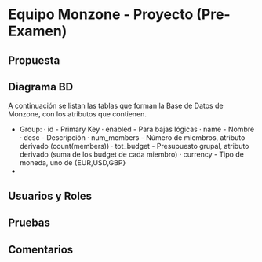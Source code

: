 # Equipo Monzone - Proyecto (Pre-Examen)

## Propuesta


## Diagrama BD
A continuación se listan las tablas que forman la Base de Datos de Monzone, con los atributos que contienen.
- Group:
  · id - Primary Key
  · enabled - Para bajas lógicas
  · name - Nombre
  · desc - Descripción
  · num_members - Número de miembros, atributo derivado (count(members))
  · tot_budget - Presupuesto grupal, atributo derivado (suma de los budget de cada miembro)
  · currency - Tipo de moneda, uno de {EUR,USD,GBP}
- 

## Usuarios y Roles


## Pruebas


## Comentarios